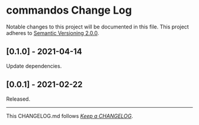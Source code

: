 #   commandos Change Log

Notable changes to this project will be documented in this file. This project adheres to [Semantic Versioning 2.0.0](http://semver.org/).

##	[0.1.0] - 2021-04-14

Update dependencies.

##	[0.0.1] - 2021-02-22

Released.

---
This CHANGELOG.md follows [*Keep a CHANGELOG*](http://keepachangelog.com/).
